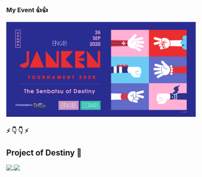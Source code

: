 ### My Event 👍👍
![png](https://github.com/Acttion101/Acttion101/blob/master/01.png?raw=true)
### ⚡ 👇 👇 ⚡ 
## Project of Destiny 🤝
<a href="https://github.com/anuraghazra/github-readme-stats">
  <img align="center" src="https://github-readme-stats.vercel.app/api?username=Acttion101&hide=stars,issues&count_private=true&show_icons=true&theme=gotham"/>
</a>
<a href="https://github.com/anuraghazra/github-readme-stats">
  <img align="center" src="https://github-readme-stats.vercel.app/api/top-langs/?username=sebaf96&layout=compact&theme=gotham" />
</a

